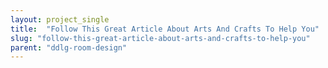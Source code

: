 ```yaml
---
layout: project_single
title:  "Follow This Great Article About Arts And Crafts To Help You"
slug: "follow-this-great-article-about-arts-and-crafts-to-help-you"
parent: "ddlg-room-design"
---
```

 